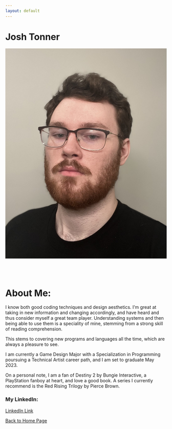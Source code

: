 ```yaml
---
layout: default
---
```

# Josh Tonner

![Yes, me](./assets/images/me.JPG)

<br>
<br>

# About Me:

I know both good coding techniques and design aesthetics. I’m great at taking in new information and changing accordingly, and have heard and thus consider myself a great team player. Understanding systems and then being able to use them is a speciality of mine, stemming from a strong skill of reading comprehension. 
<br>

This stems to covering new programs and languages all the time, which are always a pleasure to see. 
<br>

I am  currently a Game Design Major with a Specialization in Programming poursuing a Technical Artist career path, and I am set to graduate May 2023. 
<br>

On a personal note, I am a fan of Destiny 2 by Bungie Interactive, a PlayStation fanboy at heart, and love a good book. A series I currently recommend is the Red Rising Trilogy by Pierce Brown.
<br>

### My LinkedIn:

[LinkedIn Link](https://www.linkedin.com/in/josh-tonner-a93016208/)
<br>


[Back to Home Page](./)
